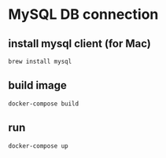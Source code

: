 # MySQL DB connection

## install mysql client (for Mac)

```
brew install mysql
```

## build image

```
docker-compose build
```

## run

```
docker-compose up
```


